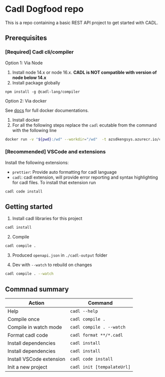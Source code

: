 # Cadl Dogfood repo

This is a repo containing a basic REST API project to get started with CADL.

## Prerequisites

### [Required] Cadl cli/compiler

Option 1: Via Node

1. Install node 14.x or node 16.x. **CADL is NOT compatible with version of node below 14.x**
1. Install package globally

```
npm install -g @cadl-lang/compiler
```

Option 2: Via docker

See [docs](https://github.com/microsoft/cadl/blob/main/docs/docker.md) for full docker documentations.

1. Install docker
1. For all the following steps replace the `cadl` ecutable from the command with the following line

```bash
docker run -v "${pwd}:/wd" --workdir="/wd"  -t azsdkengsys.azurecr.io/cadl
```

### [Recommended] VSCode and extensions

Install the following extensions:

- `prettier`: Provide auto formatting for cadl language
- `cadl`: cadl extension, will provide error reporting and syntax highlighting for cadl files. To install that extension run

```bash
cadl code install
```

## Getting started

1. Install cadl libraries for this project

```bash
cadl install
```

2. Compile

```bash
cadl compile .
```

3. Produced `openapi.json` in `./cadl-output` folder

4. Dev with `--watch` to rebuild on changes

```bash
cadl compile . --watch
```

## Commnad summary

| Action                   | Command                    |
| ------------------------ | -------------------------- |
| Help                     | `cadl --help`              |
| Compile once             | `cadl compile .`           |
| Compile in watch mode    | `cadl compile . --watch`   |
| Format cadl code         | `cadl format **/*.cadl`    |
| Install dependencies     | `cadl install`             |
| Install dependencies     | `cadl install`             |
| Install VSCode extension | `cadl code install`        |
| Init a new project       | `cadl init [tempalateUrl]` |
